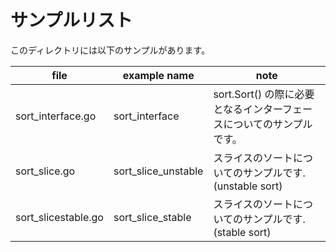 # サンプルリスト

このディレクトリには以下のサンプルがあります。

|file|example name|note|
|----|------------|----|
|sort\_interface.go|sort\_interface|sort.Sort() の際に必要となるインターフェースについてのサンプルです。|
|sort\_slice.go|sort\_slice\_unstable|スライスのソートについてのサンプルです. (unstable sort)|
|sort\_slicestable.go|sort\_slice\_stable|スライスのソートについてのサンプルです. (stable sort)|

